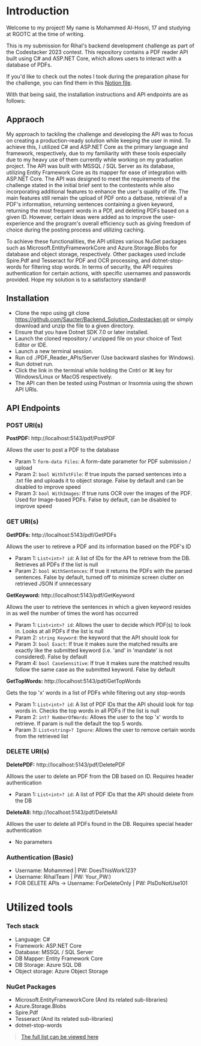 # Introduction
Welcome to my project! My name is Mohammed Al-Hosni, 17 and studying at RGOTC at the time of writing.

This is my submission for Rihal's backend development challenge as part of the Codestacker 2023 contest. This repository contains a PDF reader API built using C# and ASP.NET Core, which allows users to interact with a database of PDFs.

If you'd like to check out the notes I took during the preparation phase for the challenge, you can find them in this [Notion file](https://traveling-flame-6a3.notion.site/PDF-API-codestacker-challenge-306ee59ee3be419b9b339fd80a53c1ea).

With that being said, the installation instructions and API endpoints are as follows:

## Appraoch
My approach to tackling the challenge and developing the API was to focus on creating a production-ready solution while keeping the user in mind. To achieve this, I utilized C# and ASP.NET Core as the primary language and framework, respectively, due to my familiarity with these tools especially due to my heavy use of them currently while working on my graduation project. The API was built with MSSQL / SQL Server as its database, utilizing Entity Framework Core as its mapper for ease of integration with ASP.NET Core. The API was designed to meet the requirements of the challenge stated in the initial brief sent to the contestents while also incorporating additional features to enhance the user's quality of life. The main features still remain the upload of PDF onto a datbase, retrieval of a PDF's information, returning sentences containing a given keyword, returning the most frequent words in a PDf, and deleting PDFs based on a given ID. However, certain ideas were added as to improve the user-experience and the program's overall efficiency such as giving freedom of choice during the posting process and utilizing caching.

To achieve these functionalities, the API utilizes various NuGet packages such as Microsoft.EntityFrameworkCore and Azure.Storage.Blobs for database and object storage, respectively. Other packages used include Spire.Pdf and Tesseract for PDF and OCR processing, and dotnet-stop-words for filtering stop words. In terms of security, the API requires authentication for certain actions, with specific usernames and passwords provided. Hope my solution is to a satisfactory standard!

## Installation
* Clone the repo using git clone https://github.com/Saucter/Backend_Solution_Codestacker.git or simply download and unzip the file to a given directory.
* Ensure that you have Dotnet SDK 7.0 or later installed.
* Launch the cloned repository / unzipped file on your choice of Text Editor or IDE.
* Launch a new terminal session.
* Run cd ./PDF_Reader_APIs/Server (Use backward slashes for Windows).
* Run dotnet run.
* Click the link in the terminal while holding the Cntrl or ⌘ key for Windows/Linux or MacOS respectively.
* The API can then be tested using Postman or Insomnia using the shown API URIs.

## API Endpoints
### POST URI(s)
**PostPDF:** http://localhost:5143/pdf/PostPDF

Allows the user to post a PDF to the database
* Param 1: `form-data Files`: A form-date parameter for PDF submission / upload
* Param 2: `bool WithTxtFile`: If true inputs the parsed sentences into a .txt file and uploads it to object storage. False by default and can be disabled to improve speed
* Param 3: `bool WithImages`: If true runs OCR over the images of the PDF. Used for Image-based PDFs. False by default, can be disabled to improve speed

### GET URI(s)
**GetPDFs:** http://localhost:5143/pdf/GetPDFs

Allows the user to retireve a PDF and its information based on the PDF's ID
* Param 1: `List<int>? id`: A list of IDs for the API to retrieve from the DB. Retrieves all PDFs if the list is null
* Param 2: `bool WithSentences`: If true it returns the PDFs with the parsed sentences. False by default, turned off to minimize screen clutter on retrieved JSON if unnecessary

**GetKeyword:** http://localhost:5143/pdf/GetKeyword

Allows the user to retrieve the sentences in which a given keyword resides in as well the number of times the word has occurred
* Param 1: `List<int>? id`: Allows the user to decide which PDF(s) to look in. Looks at all PDFs if the list is null
* Param 2: `string Keyword`: the keyword that the API should look for
* Param 3: `bool Exact`: If true it makes sure the matched results are exactly like the submitted keyword (i.e. 'and' in 'mandate' is not considered). False by default
* Param 4: `bool CaseSensitive`: If true it makes sure the matched results follow the same case as the submitted keyword. False by default

**GetTopWords:** http://localhost:5143/pdf/GetTopWords

Gets the top 'x' words in a list of PDFs while filtering out any stop-words
* Param 1: `List<int>? id`: A list of PDF IDs that the API should look for top words in. Checks the top words in all PDFs if the list is null
* Param 2: `int? NumberOfWords`: Allows the user to the top 'x' words to retrieve. If param is null the default the top 5 words. 
* Param 3: `List<string>? Ignore`: Allows the user to remove certain words from the retrieved list

### DELETE URI(s)
**DeletePDF:** http://localhost:5143/pdf/DeletePDF

Alllows the user to delete an PDF from the DB based on ID. Requires header authentication
* Param 1: `List<int>? id`: A list of PDF IDs that the API should delete from the DB

**DeleteAll:** http://localhost:5143/pdf/DeleteAll

Alllows the user to delete all PDFs found in the DB. Requires special header authentication
* No parameters

### Authentication (Basic)
* Username: Mohammed | PW: DoesThisWork123?
* Username: RihalTeam | PW: Your_PW:)
* FOR DELETE APIs -> Username: ForDeleteOnly | PW: PlsDoNotUse101

# Utilized tools
### Tech stack 
* Language: C#
* Framework: ASP.NET Core
* Database: MSSQL / SQL Server
* DB Mapper: Entity Framework Core
* DB Storage: Azure SQL DB
* Object storage: Azure Object Storage

### NuGet Packages
* Microsoft.EntityFrameworkCore (And its related sub-libraries)
* Azure.Storage.Blobs
* Spire.Pdf
* Tesseract (And its related sub-libraries)
* dotnet-stop-words
> [The full list can be viewed here](PDF_Reader_APIs/Server/PDF_Reader_APIs.Server.csproj)